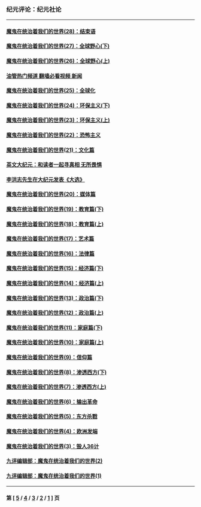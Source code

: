 ### 纪元评论：纪元社论
---
#### [魔鬼在统治着我们的世界(28)：结束语](../../pages/nsc422/n10936246.md?04150330) 
#### [魔鬼在统治着我们的世界(27)：全球野心(下)](../../pages/nsc422/n10928319.md?04150330) 
#### [魔鬼在统治着我们的世界(26)：全球野心(上)](../../pages/nsc422/n10900318.md?04150330) 
#### [油管热门频道 翻墙必看视频 新闻](ok?04150330)
#### [魔鬼在统治着我们的世界(25)：全球化](../../pages/nsc422/n10788205.md?04150330) 
#### [魔鬼在统治着我们的世界(24)：环保主义(下)](../../pages/nsc422/n10695307.md?04150330) 
#### [魔鬼在统治着我们的世界(23)：环保主义(上)](../../pages/nsc422/n10688613.md?04150330) 
#### [魔鬼在统治着我们的世界(22)：恐怖主义](../../pages/nsc422/n10614727.md?04150330) 
#### [魔鬼在统治着我们的世界(21)：文化篇](../../pages/nsc422/n10597706.md?04150330) 
#### [英文大纪元：和读者一起寻真相 无所畏惧](../../pages/nsc422/n12542027.md?04150330) 
#### [李洪志先生在大纪元发表《大选》](../../pages/nsc422/n12534746.md?04150330) 
#### [魔鬼在统治着我们的世界(20)：媒体篇](../../pages/nsc422/n10586579.md?04150330) 
#### [魔鬼在统治着我们的世界(19)：教育篇(下)](../../pages/nsc422/n10564808.md?04150330) 
#### [魔鬼在统治着我们的世界(18)：教育篇(上)](../../pages/nsc422/n10526970.md?04150330) 
#### [魔鬼在统治着我们的世界(17)：艺术篇](../../pages/nsc422/n10499093.md?04150330) 
#### [魔鬼在统治着我们的世界(16)：法律篇](../../pages/nsc422/n10485969.md?04150330) 
#### [魔鬼在统治着我们的世界(15)：经济篇(下)](../../pages/nsc422/n10469975.md?04150330) 
#### [魔鬼在统治着我们的世界(14)：经济篇(上)](../../pages/nsc422/n10457370.md?04150330) 
#### [魔鬼在统治着我们的世界(13)：政治篇(下)](../../pages/nsc422/n10448270.md?04150330) 
#### [魔鬼在统治着我们的世界(12)：政治篇(上)](../../pages/nsc422/n10444576.md?04150330) 
#### [魔鬼在统治着我们的世界(11)：家庭篇(下)](../../pages/nsc422/n10440961.md?04150330) 
#### [魔鬼在统治着我们的世界(10)：家庭篇(上)](../../pages/nsc422/n10435448.md?04150330) 
#### [魔鬼在统治着我们的世界(9)：信仰篇](../../pages/nsc422/n10432159.md?04150330) 
#### [魔鬼在统治着我们的世界(8)：渗透西方(下)](../../pages/nsc422/n10429603.md?04150330) 
#### [魔鬼在统治着我们的世界(7)：渗透西方(上)](../../pages/nsc422/n10426013.md?04150330) 
#### [魔鬼在统治着我们的世界(6)：输出革命](../../pages/nsc422/n10421536.md?04150330) 
#### [魔鬼在统治着我们的世界(5)：东方杀戮](../../pages/nsc422/n10417707.md?04150330) 
#### [魔鬼在统治着我们的世界(4)：欧洲发端](../../pages/nsc422/n10414890.md?04150330) 
#### [魔鬼在统治着我们的世界(3)：毁人36计](../../pages/nsc422/n10411583.md?04150330) 
#### [九评编辑部：魔鬼在统治着我们的世界(2)](../../pages/nsc422/n10410036.md?04150330) 
#### [九评编辑部：魔鬼在统治着我们的世界(1)](../../pages/nsc422/n10406825.md?04150330) 

---
#### 第 [ [5](./5.md?04150330) / [4](./4.md?04150330) / [3](./3.md?04150330) / [2](./2.md?04150330) / [1](./1.md?04150330) ] 页
